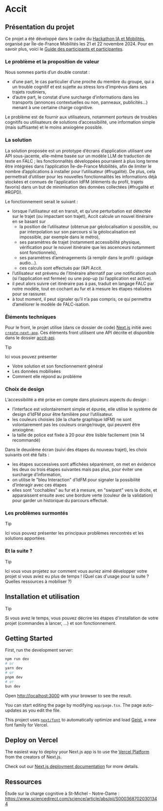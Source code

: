 # Accit

## Présentation du projet

Ce projet a été développé dans le cadre du [Hackathon IA et Mobilités](https://www.iledefrance-mobilites.fr/actualites/hackathon-2024-ia-et-mobilites), organisé par Île-de-France Mobilités les 21 et 22 novembre 2024. 
Pour en savoir plus, voici le [Guide des participants et participantes](https://github.com/IleDeFranceMobilites/hackathon_ia_mobilites_2024).


### Le problème et la proposition de valeur 
Nous sommes partis d’un double constat : 
- d’une part, le cas particulier d’une proche du membre du groupe, qui a un trouble cognitif et est sujette au stress lors d’imprévus dans ses trajets routiniers,
- d’autre part, le constat d’une surcharge d’informations dans les transports (annonces contextuelles ou non, panneaux, publicités…) menant à une certaine charge cognitive.

Le problème est de fournir aux utilisateurs, notamment porteurs de troubles cognitifs ou utilisateurs de solutions d’accessibilité, une information simple (mais suffisante) et le moins anxiogène possible.


### La solution
La solution proposée est un prototype d’écrans d’application utilisant une API sous-jacente, elle-même basée sur un modèle LLM de traduction de texte en FALC ; les fonctionnalités développées pourraient à plus long terme être intégrées dans l’application Île-de-France Mobilités, afin de limiter le nombre d’applications à installer pour l’utilisateur (#frugalité). De plus, cela permettrait d’utiliser pour les nouvelles fonctionnalités les informations déjà stockées et connues de l’application IdFM (éléments du profil, trajets favoris) dans un but de minimisation des données collectées (#frugalité et #RGPD).

Le fonctionnement serait le suivant :
- lorsque l’utilisateur est en transit, et qu’une perturbation est détectée sur le trajet (ou impactant son trajet), Accit calcule un nouvel itinéraire en se basant sur
  - la position de l’utilisateur (obtenue par géolocalisation si possible, ou par interpolation sur son parcours si la géolocalisation est impossible, par exemple dans le métro),
  - ses paramètres de trajet (notamment accessibilité physique, vérification pour le nouvel itinéraire que les ascenceurs notamment sont fonctionnels),
  - ses paramètres d’aménagements (à remplir dans le profil : guidage audio…).
  - ces calculs sont effectués par l’API Accit.
- l’utilisateur est prévenu de l’itinéraire alternatif par une notification push (si l’application est fermée) ou une pop-up (si l’application est active).
- il peut alors suivre cet itinéraire pas à pas, traduit en langage FALC par notre modèle, tout en cochant au fur et à mesure les étapes réalisées pour se rassurer.
- à tout moment, il peut signaler qu’il n’a pas compris, ce qui permettra d’améliorer le modèle de FALC-isation.

### Éléments techniques
Pour le front, le projet utilise (dans ce dossier de code) [Next.js](https://nextjs.org) initié avec [`create-next-app`](https://nextjs.org/docs/app/api-reference/cli/create-next-app).
Ces éléments front utilisent une API décrite et disponible dans le dossier [accit-api](https://github.com/idfm-ai-hackathon/accit-api).

> [!TIP]
> Ici vous pouvez présenter 
> - Votre solution et son fonctionnement général
> - Les données mobilisées
> - Comment elle répond au problème
>
### Choix de design
L’accessibilité a été prise en compte dans plusieurs aspects du design :
- l’interface est volontairement simple et épurée, elle utilise le système de design d’IdFM pour être familière pour l’utilisateur.
- les couleurs choisies (de la charte graphique IdFM) ne sont volontairement pas les couleurs orange/rouge, qui peuvent être anxiogène.
- la taille de police est fixée à 20 pour être lisible facilement (min 14 recommandé)

Dans le deuxième écran (suivi des étapes du nouveau trajet), les choix suivants ont été faits :
- les étapes successives sont affichées séparément, on met en évidence les deux ou trois étapes suivantes mais pas plus, pour éviter une surcharge d’information,
- on utilise le "bleu Interaction" d’IdFM pour signaler la possibilité d’interagir avec ces étapes
- elles sont "cochables" au fur et à mesure, en "swipant" vers la droite, et apparaissent ensuite avec une bordure verte (couleur de la validation) pour garder un historique du parcours effectué.

### Les problèmes surmontés
> [!TIP]
> Ici vous pouvez présenter les principaux problèmes rencontrés et les solutions apportées

### Et la suite ? 
> [!TIP]
> Ici vous vous projetez sur comment vous auriez aimé développer votre projet si vous aviez eu plus de temps ! (Quel cas d'usage pour la suite ? Quelles ressources à mobiliser ?)


## Installation et utilisation
> [!TIP]
> Si vous avez le temps, vous pouvez décrire les étapes d'installation de votre projet (commandes à lancer, ...) et son fonctionnement.

## Getting Started

First, run the development server:

```bash
npm run dev
# or
yarn dev
# or
pnpm dev
# or
bun dev
```

Open [http://localhost:3000](http://localhost:3000) with your browser to see the result.

You can start editing the page by modifying `app/page.tsx`. The page auto-updates as you edit the file.

This project uses [`next/font`](https://nextjs.org/docs/app/building-your-application/optimizing/fonts) to automatically optimize and load [Geist](https://vercel.com/font), a new font family for Vercel.

## Deploy on Vercel

The easiest way to deploy your Next.js app is to use the [Vercel Platform](https://vercel.com/new?utm_medium=default-template&filter=next.js&utm_source=create-next-app&utm_campaign=create-next-app-readme) from the creators of Next.js.

Check out our [Next.js deployment documentation](https://nextjs.org/docs/app/building-your-application/deploying) for more details.

## Ressources
Étude sur la charge cognitive à St-Michel - Notre-Dame : https://www.sciencedirect.com/science/article/abs/pii/S0003687020301344 
